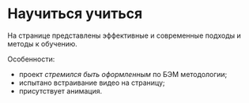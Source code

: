 # Научиться учиться
На странице представлены эффективные и современные подходы и методы к обучению.

Особенности:
* проект *стремился быть оформленным* по БЭМ методологии;
* испытано встраивание видео на страницу;
* присутствует анимация.
